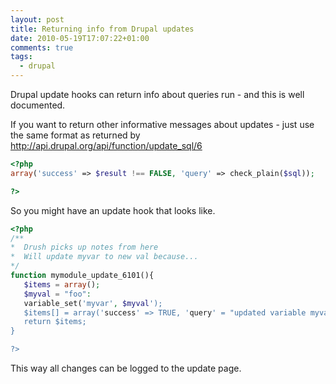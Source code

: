 ```yaml
---
layout: post
title: Returning info from Drupal updates
date: 2010-05-19T17:07:22+01:00
comments: true
tags:
  - drupal
---
```


Drupal update hooks can return info about queries run - and this is well documented.

If you want to return other informative messages about updates - just use the same format as returned by http://api.drupal.org/api/function/update_sql/6

```php
<?php
array('success' => $result !== FALSE, 'query' => check_plain($sql));

?>
```

So you might have an update hook that looks like.

<!--more-->

```php
<?php
/**
*  Drush picks up notes from here
*  Will update myvar to new val because...
*/
function mymodule_update_6101(){
   $items = array();
   $myval = "foo":
   variable_set('myvar', $myval');
   $items[] = array('success' => TRUE, 'query' = "updated variable myvar to $myval because...");
   return $items;
}

?>
```

This way all changes can be logged to the update page.
